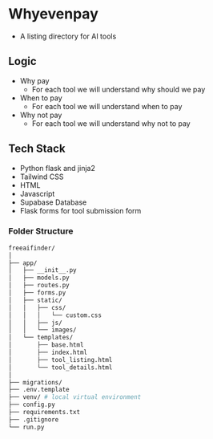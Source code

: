 # Whyevenpay

- A listing directory for AI tools

## Logic

- Why pay 
  - For each tool we will understand why should we pay
- When to pay 
  - For each tool we will understand when to pay
- Why not pay
  - For each tool we will understand why not to pay

## Tech Stack

- Python flask and jinja2
- Tailwind CSS
- HTML
- Javascript
- Supabase Database
- Flask forms for tool submission form


### Folder Structure
```bash
freeaifinder/
│
├── app/
│   ├── __init__.py
│   ├── models.py
│   ├── routes.py
│   ├── forms.py
│   ├── static/
│   │   ├── css/
│   │   │   └── custom.css
│   │   ├── js/
│   │   └── images/
│   └── templates/
│       ├── base.html
│       ├── index.html
│       ├── tool_listing.html
│       └── tool_details.html
│
├── migrations/
├── .env.template
├── venv/ # local virtual environment
├── config.py
├── requirements.txt
├── .gitignore
└── run.py
```